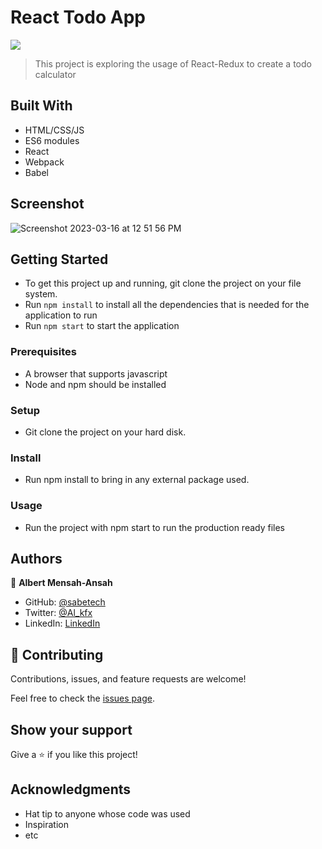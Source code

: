 # React Todo App

![](https://img.shields.io/badge/Microverse-blueviolet)

> This project is exploring the usage of React-Redux to create a todo calculator

## Built With

- HTML/CSS/JS
- ES6 modules
- React
- Webpack
- Babel

## Screenshot

![Screenshot 2023-03-16 at 12 51 56 PM](https://user-images.githubusercontent.com/4713955/225622678-e2859585-0dd7-46a0-9e5d-afee84b53093.png)


## Getting Started

- To get this project up and running, git clone the project on your file system.
- Run `npm install` to install all the dependencies that is needed for the application to run
- Run `npm start` to start the application

### Prerequisites
- A browser that supports javascript
- Node and npm should be installed

### Setup

- Git clone the project on your hard disk.

### Install

- Run npm install to bring in any external package used.

### Usage

- Run the project with npm start to run the production ready files

## Authors

👤 **Albert Mensah-Ansah**

- GitHub: [@sabetech](https://github.com/sabetech)
- Twitter: [@Al_kfx](https://twitter.com/Al_kfx)
- LinkedIn: [LinkedIn](https://linkedin.com/in/Albertkma)

## 🤝 Contributing

Contributions, issues, and feature requests are welcome!

Feel free to check the [issues page](../../issues/).

## Show your support

Give a ⭐️ if you like this project!

## Acknowledgments

- Hat tip to anyone whose code was used
- Inspiration
- etc
